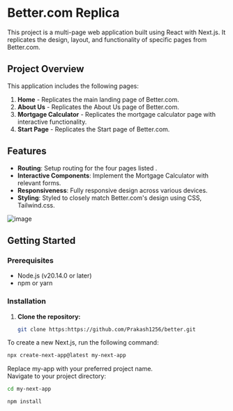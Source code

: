 # Better.com Replica

This project is a multi-page web application built using React with Next.js. It replicates the design, layout, and functionality of specific pages from Better.com.

## Project Overview

This application includes the following pages:

1. **Home** - Replicates the main landing page of Better.com.
2. **About Us** - Replicates the About Us page of Better.com.
3. **Mortgage Calculator** - Replicates the mortgage calculator page with interactive functionality.
4. **Start Page** - Replicates the Start page of Better.com.

## Features

- **Routing**: Setup routing for the four pages listed .
- **Interactive Components**: Implement the Mortgage Calculator with relevant forms.
- **Responsiveness**: Fully responsive design across various devices.
- **Styling**: Styled to closely match Better.com's design using CSS, Tailwind.css.



![image](https://github.com/user-attachments/assets/c6d99968-875a-4654-9bdf-131d0c58d6e7)


## Getting Started

### Prerequisites

- Node.js (v20.14.0 or later)
- npm or yarn

### Installation

1. **Clone the repository:**
   ```bash
   git clone https:https://github.com/Prakash1256/better.git


To create a new Next.js, run the following command:

```bash
npx create-next-app@latest my-next-app
```
Replace my-app with your preferred project name.<br>
Navigate to your project directory:

```bash
cd my-next-app
```

```bash
npm install
```
